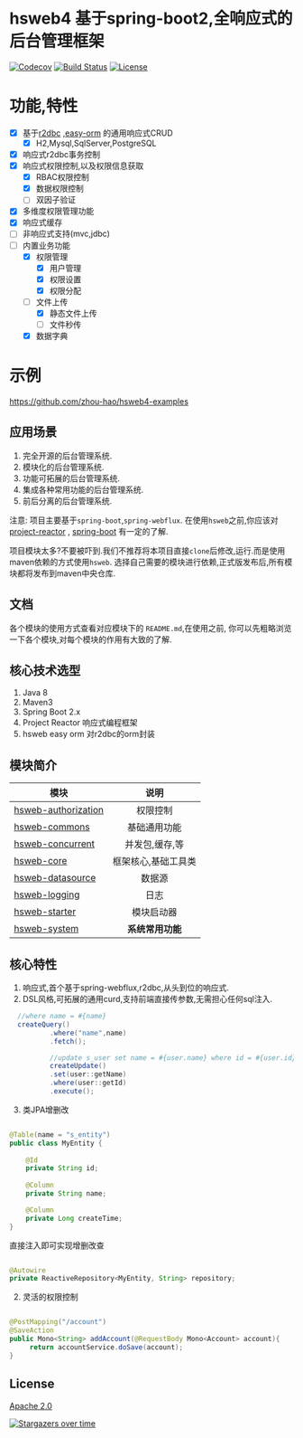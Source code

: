 # hsweb4 基于spring-boot2,全响应式的后台管理框架

[![Codecov](https://codecov.io/gh/hs-web/hsweb-framework/branch/4.0.x/graph/badge.svg)](https://codecov.io/gh/hs-web/hsweb-framework/branch/master)
[![Build Status](https://api.travis-ci.com/hs-web/hsweb-framework.svg?branch=4.0.x)](https://travis-ci.com/hs-web/hsweb-framework)
[![License](https://img.shields.io/badge/license-Apache%202-4EB1BA.svg?style=flat-square)](https://www.apache.org/licenses/LICENSE-2.0.html)

# 功能,特性

- [x] 基于[r2dbc](https://github.com/r2dbc) ,[easy-orm](https://github.com/hs-web/hsweb-easy-orm/tree/4.0.x) 的通用响应式CRUD
    - [x] H2,Mysql,SqlServer,PostgreSQL
- [x] 响应式r2dbc事务控制
- [x] 响应式权限控制,以及权限信息获取
    - [x] RBAC权限控制
    - [x] 数据权限控制
    - [ ] 双因子验证
- [x] 多维度权限管理功能
- [x] 响应式缓存
- [ ] 非响应式支持(mvc,jdbc)
- [ ] 内置业务功能
    - [x] 权限管理
        - [x] 用户管理
        - [x] 权限设置
        - [x] 权限分配
    - [ ] 文件上传
        - [x] 静态文件上传
        - [ ] 文件秒传
    - [x] 数据字典

# 示例

https://github.com/zhou-hao/hsweb4-examples

## 应用场景

1. 完全开源的后台管理系统.
2. 模块化的后台管理系统.
3. 功能可拓展的后台管理系统.
4. 集成各种常用功能的后台管理系统.
5. 前后分离的后台管理系统.

注意:
项目主要基于`spring-boot`,`spring-webflux`. 在使用`hsweb`之前,你应该对 [project-reactor](https://projectreactor.io/) ,
[spring-boot](https://github.com/spring-projects/spring-boot) 有一定的了解.

项目模块太多?不要被吓到.我们不推荐将本项目直接`clone`后修改,运行.而是使用maven依赖的方式使用`hsweb`. 选择自己需要的模块进行依赖,正式版发布后,所有模块都将发布到maven中央仓库.

## 文档

各个模块的使用方式查看对应模块下的 `README.md`,在使用之前, 你可以先粗略浏览一下各个模块,对每个模块的作用有大致的了解.

## 核心技术选型

1. Java 8
2. Maven3
3. Spring Boot 2.x
4. Project Reactor 响应式编程框架
5. hsweb easy orm 对r2dbc的orm封装

## 模块简介

| 模块       |     说明     |  
| ------------- |:----------:| 
|[hsweb-authorization](hsweb-authorization)|    权限控制    |
|[hsweb-commons](hsweb-commons) |   基础通用功能   | 
|[hsweb-concurrent](hsweb-concurrent)|  并发包,缓存,等  | 
|[hsweb-core](hsweb-core)| 框架核心,基础工具类 | 
|[hsweb-datasource](hsweb-datasource)|    数据源     | 
|[hsweb-logging](hsweb-logging)|     日志     |  
|[hsweb-starter](hsweb-starter)|   模块启动器    | 
|[hsweb-system](hsweb-system)| **系统常用功能** |

## 核心特性

1. 响应式,首个基于spring-webflux,r2dbc,从头到位的响应式.
2. DSL风格,可拓展的通用curd,支持前端直接传参数,无需担心任何sql注入.

```java
  //where name = #{name}
  createQuery()
          .where("name",name)
          .fetch();

          //update s_user set name = #{user.name} where id = #{user.id}
          createUpdate()
          .set(user::getName)
          .where(user::getId)
          .execute();

```

3. 类JPA增删改

```java

@Table(name = "s_entity")
public class MyEntity {
    
    @Id
    private String id;
    
    @Column
    private String name;

    @Column
    private Long createTime;
}

```

直接注入即可实现增删改查

```java

@Autowire
private ReactiveRepository<MyEntity, String> repository;

```

2. 灵活的权限控制

```java

@PostMapping("/account")
@SaveAction
public Mono<String> addAccount(@RequestBody Mono<Account> account){
     return accountService.doSave(account);
}

```

## License

[Apache 2.0](https://github.com/spring-projects/spring-boot/blob/main/LICENSE.txt)


[![Stargazers over time](https://starchart.cc/hs-web/hsweb-framework.svg?variant=adaptive)](https://starchart.cc/hs-web/hsweb-framework)
